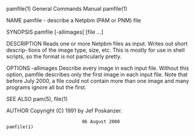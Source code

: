 pamfile(1)                 General Commands Manual                 pamfile(1)

NAME
       pamfile - describe a Netpbm (PAM or PNM) file

SYNOPSIS
       pamfile [-allimages] [file ...]

DESCRIPTION
       Reads  one  or  more Netpbm files as input.  Writes out short descrip‐
       tions of the image type, size, etc.  This is mostly for use  in  shell
       scripts, so the format is not particularly pretty.

OPTIONS
       -allimages
              Describe  every image in each input file.  Without this option,
              pamfile describes only the first  image  in  each  input  file.
              Note  that before July 2000, a file could not contain more than
              one image and many programs ignore all but the first.

SEE ALSO
       pam(5), file(1)

AUTHOR
       Copyright (C) 1991 by Jef Poskanzer.

                                06 August 2000                     pamfile(1)
